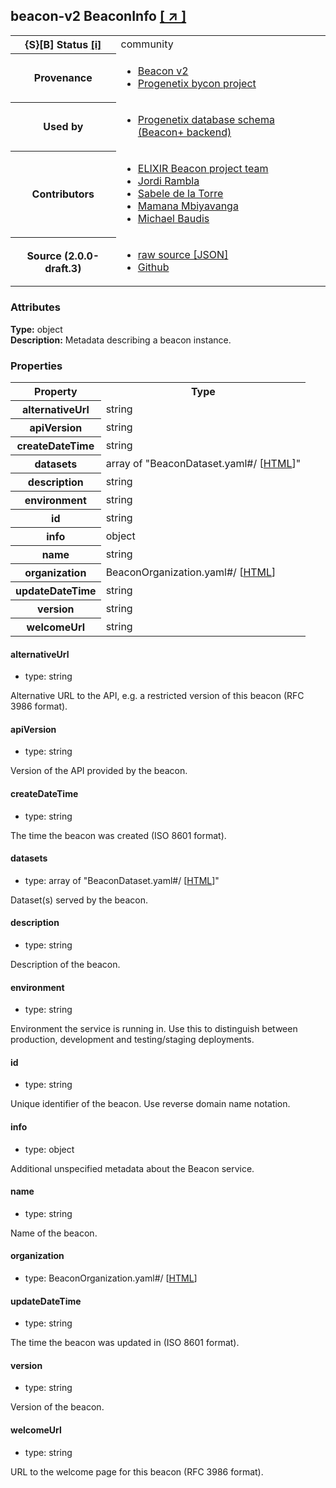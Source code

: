 
<div id="schema-header-title">
  <h2><span id="schema-header-title-project">beacon-v2</span> BeaconInfo <a href="https://github.com/ga4gh-beacon/specification-v2-blocks" target="_BLANK">[ &nearr; ]</a></h2>
</div>

<table id="schema-header-table">
<tr>
<th>{S}[B] Status <a href="https://schemablocks.org/about/sb-status-levels.html">[i]</a></th>
<td><div id="schema-header-status">community</div></td>
</tr>
<tr><th>Provenance</th><td><ul>
<li><a href="https://github.com/ga4gh-beacon/specification-v2">Beacon v2</a></li>
<li><a href="https://github.com/progenetix/bycon/">Progenetix bycon project</a></li>
</ul></td></tr>
<tr><th>Used by</th><td><ul>
<li><a href="https://github.com/progenetix/schemas/">Progenetix database schema (Beacon+ backend)</a></li>
</ul></td></tr>


<!--more-->
<tr><th>Contributors</th><td><ul>
<li><a href="https://beacon-project.io/categories/people.html">ELIXIR Beacon project team</a></li>
<li><a href="https://github.com/jrambla">Jordi Rambla</a></li>
<li><a href="https://github.com/sdelatorrep">Sabele de la Torre</a></li>
<li><a href="https://github.com/mamanambiya">Mamana Mbiyavanga</a></li>
<li><a href="https://orcid.org/0000-0002-9903-4248">Michael Baudis</a></li>
</ul></td></tr>
<tr><th>Source (2.0.0-draft.3)</th><td><ul>
<li><a href="current/BeaconInfo.json" target="_BLANK">raw source [JSON]</a></li>
<li><a href="https://github.com/ga4gh-beacon/specification-v2-blocks/blob/master/schemas/BeaconInfo.yaml" target="_BLANK">Github</a></li>
</ul></td></tr>
</table>

<div id="schema-attributes-title"><h3>Attributes</h3></div>

  
__Type:__ object  
__Description:__ Metadata describing a beacon instance.

### Properties

<table id="schema-properties-table">
<tr><th>Property</th><th>Type</th></tr>
<tr><th>alternativeUrl</th><td>string</td></tr>
<tr><th>apiVersion</th><td>string</td></tr>
<tr><th>createDateTime</th><td>string</td></tr>
<tr><th>datasets</th><td>array of "BeaconDataset.yaml#/ [<a href="./BeaconDataset.html">HTML</a>]"</td></tr>
<tr><th>description</th><td>string</td></tr>
<tr><th>environment</th><td>string</td></tr>
<tr><th>id</th><td>string</td></tr>
<tr><th>info</th><td>object</td></tr>
<tr><th>name</th><td>string</td></tr>
<tr><th>organization</th><td>BeaconOrganization.yaml#/ [<a href="./BeaconOrganization.html">HTML</a>]</td></tr>
<tr><th>updateDateTime</th><td>string</td></tr>
<tr><th>version</th><td>string</td></tr>
<tr><th>welcomeUrl</th><td>string</td></tr>
</table>


#### alternativeUrl

* type: string

Alternative URL to the API, e.g. a restricted version of this beacon (RFC 3986 format).


#### apiVersion

* type: string

Version of the API provided by the beacon.


#### createDateTime

* type: string

The time the beacon was created (ISO 8601 format).



#### datasets

* type: array of "BeaconDataset.yaml#/ [<a href="./BeaconDataset.html">HTML</a>]"

Dataset(s) served by the beacon.


#### description

* type: string

Description of the beacon.



#### environment

* type: string

Environment the service is running in. Use this to distinguish 
between production, development and testing/staging deployments.



#### id

* type: string

Unique identifier of the beacon. Use reverse domain name notation.



#### info

* type: object

Additional unspecified metadata about the Beacon service.



#### name

* type: string

Name of the beacon.



#### organization

* type: BeaconOrganization.yaml#/ [<a href="./BeaconOrganization.html">HTML</a>]




#### updateDateTime

* type: string

The time the beacon was updated in (ISO 8601 format).



#### version

* type: string

Version of the beacon.



#### welcomeUrl

* type: string

URL to the welcome page for this beacon (RFC 3986 format).



